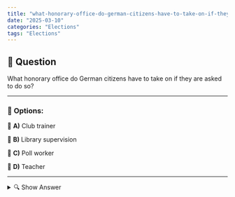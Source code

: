 ```yaml
---
title: "what-honorary-office-do-german-citizens-have-to-take-on-if-they-are-asked-to-do-so"
date: "2025-03-10"
categories: "Elections"
tags: "Elections"
---
```


## 📌 **Question**

What honorary office do German citizens have to take on if they are asked to do so?



---

### 📝 **Options:**

🔘 **A)** Club trainer

🔘 **B)** Library supervision

🔘 **C)** Poll worker

🔘 **D)** Teacher

---

<details>
  <summary>🔍 Show Answer</summary>

  <p>
💡  <b>Correct Answer:</b>  c
  </p>
  <p>
    📖<b>Explanation:</b>
    In Germany, there are certain voluntary activities to which citizens can be called upon if necessary. Such tasks support public institutions and social processes. A common example is poll workers who help with the conduct of elections. Other positions such as club trainer, library supervisor or teacher are usually voluntary and are not necessarily demanded by the state. Understanding this distinction is important in order to know which honorary offices must be taken on when requested.
  </p>
</details>
